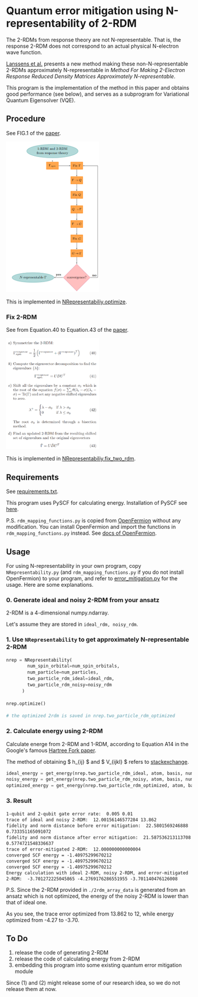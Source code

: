 # Quantum error mitigation using N-representability of 2-RDM

The 2-RDMs from response theory are not N-representable. That is, the response 2-RDM does not correspond to an actual physical N-electron wave function. 

[Lanssens et al.][1] presents a new method making these non-N-representable 2-RDMs approximately N-representable in *Method For Making 2-Electron Response Reduced Density Matrices Approximately N-representable*.

This program is the implementation of the method in this paper and obtains good performance (see below), and serves as a subprogram for Variational Quantum Eigensolver (VQE).

## Procedure

See FIG.1 of the [paper][1].

<img src="./figures/procedure.png" width="50%">

This is implemented in [NRepresentabiliy.optimize](./NRepresentability.py#L128).

### Fix 2-RDM

See from Equation.40 to Equation.43 of the [paper][1].

<img src="./figures/fix_2rdm.png" width="50%">

This is implemented in [NRepresentabiliy.fix_two_rdm](./NRepresentability.py#L67).

## Requirements

See [requirements.txt](./requirements.txt).

This program uses PySCF for calculating energy. Installation of PySCF see [here][5].

P.S. `rdm_mapping_functions.py` is copied from [OpenFermion][2] without any modification. You can install OpenFermion and import the functions in `rdm_mapping_functions.py` instead. See [docs of OpenFermion][3].

## Usage

For using N-representability in your own program, copy `NRepresentability.py` (and `rdm_mapping_functions.py` if you do not install OpenFermion) to your program, and refer to [error_mitigation.py](./error_mitigation.py) for the usage. Here are some explanations.

### 0. Generate ideal and noisy 2-RDM from your ansatz

2-RDM is a 4-dimensional numpy.ndarray.

Let's assume they are stored in `ideal_rdm, noisy_rdm`.

### 1. Use `NRepresentability` to get approximately N-representable 2-RDM

```python
nrep = NRepresentability(
        num_spin_orbital=num_spin_orbitals,
        num_particle=num_particles,
        two_particle_rdm_ideal=ideal_rdm,
        two_particle_rdm_noisy=noisy_rdm
      )
      
nrep.optimize()

# the optimized 2rdm is saved in nrep.two_particle_rdm_optimized
```

### 2. Calculate energy using 2-RDM
        
Calculate energe from 2-RDM and 1-RDM, according to Equation A14 in the Google's famous [Hartree Fork paper](4).

The method of obtaining $ h_{ij} $ and $ V_{ijkl} $ refers to [stackexchange](https://mattermodeling.stackexchange.com/questions/4284/how-are-1-electron-and-2-electron-integrals-done-in-pyscf).

```python
ideal_energy = get_energy(nrep.two_particle_rdm_ideal, atom, basis, num_particles)
noisy_energy = get_energy(nrep.two_particle_rdm_noisy, atom, basis, num_particles)
optimized_energy = get_energy(nrep.two_particle_rdm_optimized, atom, basis, num_particles)
```

### 3. Result

```
1-qubit and 2-qubit gate error rate:  0.005 0.01
trace of ideal and noisy 2-RDM:  12.00156146577284 13.862
fidelity and norm distance before error mitigation:  22.5801569246888 0.733351165091072
fidelity and norm distance after error mitigation:  21.587536213113708 0.5774721548336637
trace of error-mitigated 2-RDM:  12.000000000000004
converged SCF energy = -1.40975299670212
converged SCF energy = -1.40975299670212
converged SCF energy = -1.40975299670212
Energy calculation with ideal 2-RDM, noisy 2-RDM, and error-mitigated 2-RDM:  -3.701272225045865 -4.2769176286551955 -3.701140476126008
```

P.S. Since the 2-RDM provided in `./2rdm_array_data` is generated from an ansatz which is not optimized, the energy of the noisy 2-RDM is lower than that of ideal one.

As you see, the trace error optimized from 13.862 to 12, while energy optimized from -4.27 to -3.70.

## To Do

1. release the code of generating 2-RDM
2. release the code of calculating energy from 2-RDM
3. embedding this program into some existing quantum error mitigation module

Since (1) and (2) might release some of our research idea, so we do not release them at now.

<!-- ## References -->

[1]: https://arxiv.org/pdf/1707.01022 "Method For Making 2-Electron Response Reduced Density Matrices Approximately N-representable"
[2]: https://github.com/quantumlib/OpenFermion/blob/master/src/openfermion/utils/rdm_mapping_functions.py "Mapping between different kinds of RDMs"
[3]: https://github.com/quantumlib/OpenFermion "GitHub repository of OpenFermion"
[4]: https://arxiv.org/pdf/2004.04174 "Hartree-Fock on a superconducting qubit quantum computer"
[5]: https://github.com/pyscf/pyscf "PySCF GitHub Repository"
        
